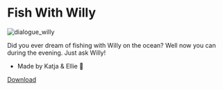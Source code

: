# Fish With Willy

![dialogue_willy](https://github.com/animatedrice/FishWithWilly/assets/15009951/00ac9d7d-699f-415d-ab40-bd5895c38d8a)


Did you ever dream of fishing with Willy on the ocean? Well now you can during the evening. Just ask Willy!

- Made by Katja & Ellie 🎣

[Download](https://github.com/animatedrice/FishWithWilly/releases)
